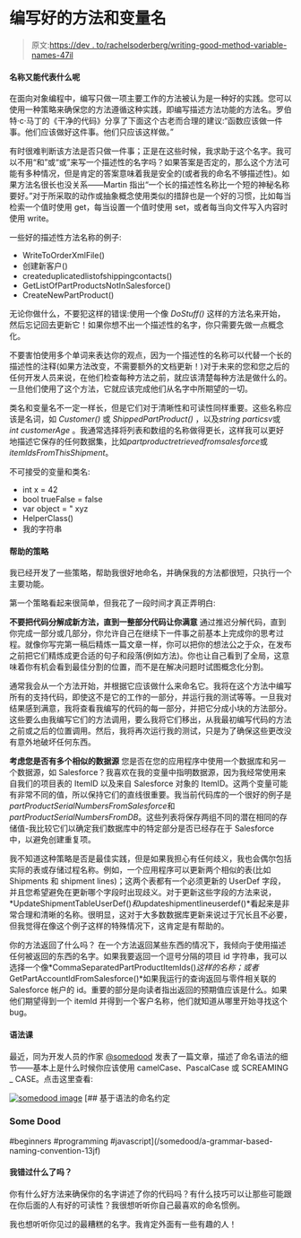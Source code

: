 # 编写好的方法和变量名

> 原文:[https://dev . to/rachelsoderberg/writing-good-method-variable-names-47il](https://dev.to/rachelsoderberg/writing-good-method-variable-names-47il)

#### 名称又能代表什么呢

在面向对象编程中，编写只做一项主要工作的方法被认为是一种好的实践。您可以使用一种策略来确保您的方法遵循这种实践，即编写描述方法功能的方法名。罗伯特·c·马丁的《干净的代码》分享了下面这个古老而合理的建议:“函数应该做一件事。他们应该做好这件事。他们只应该这样做。”

有时很难判断该方法是否只做一件事；正是在这些时候，我求助于这个名字。我可以不用“和”或“或”来写一个描述性的名字吗？如果答案是否定的，那么这个方法可能有多种情况，但是肯定的答案意味着我是安全的(或者我的命名不够描述性)。如果方法名很长也没关系——Martin 指出“一个长的描述性名称比一个短的神秘名称要好。”对于所采取的动作或抽象概念使用类似的措辞也是一个好的习惯，比如每当检索一个值时使用 get，每当设置一个值时使用 set，或者每当向文件写入内容时使用 write。

一些好的描述性方法名称的例子:

*   WriteToOrderXmlFile()
*   创建新客户()
*   createduplicatedlistofshippingcontacts()
*   GetListOfPartProductsNotInSalesforce()
*   CreateNewPartProduct()

无论你做什么，不要犯这样的错误:使用一个像 *DoStuff()* 这样的方法名来开始，然后忘记回去更新它！如果你想不出一个描述性的名字，你只需要先做一点概念化。

不要害怕使用多个单词来表达你的观点，因为一个描述性的名称可以代替一个长的描述性的注释(如果方法改变，不需要额外的文档更新！)对于未来的您和您之后的任何开发人员来说，在他们检查每种方法之前，就应该清楚每种方法是做什么的。一旦他们使用了这个方法，它就应该完成他们从名字中所期望的一切。

类名和变量名不一定一样长，但是它们对于清晰性和可读性同样重要。这些名称应该是名词，如 *Customer()* 或 *ShippedPartProduct()* ，以及*string particsv*或 *int customerAge* 。我通常选择将列表和数组的名称做得更长，这样我可以更好地描述它保存的任何数据集，比如*partproductretrievedfromsalesforce*或*itemIdsFromThisShipment*。

不可接受的变量和类名:

*   int x = 42
*   bool trueFalse = false
*   var object = " xyz
*   HelperClass()
*   我的字符串

#### 帮助的策略

我已经开发了一些策略，帮助我很好地命名，并确保我的方法都很短，只执行一个主要功能。

第一个策略看起来很简单，但我花了一段时间才真正弄明白:

**不要把代码分解成新方法，直到一整部分代码让你满意**
通过推迟分解代码，直到你完成一部分或几部分，你允许自己在继续下一件事之前基本上完成你的思考过程。就像你写完第一稿后精炼一篇文章一样，你可以把你的想法公之于众，在发布之前把它们精炼成更合适的句子和段落(例如方法)。你也让自己看到了全局，这意味着你有机会看到最佳分割的位置，而不是在解决问题时试图概念化分割。

通常我会从一个方法开始，并根据它应该做什么来命名它。我将在这个方法中编写所有的支持代码，即使这不是它的工作的一部分，并运行我的测试等等。一旦我对结果感到满意，我将查看我编写的代码的每一部分，并把它分成小块的方法部分。这些要么由我编写它们的方法调用，要么我将它们移出，从我最初编写代码的方法之前或之后的位置调用。然后，我将再次运行我的测试，只是为了确保这些更改没有意外地破坏任何东西。

**考虑您是否有多个相似的数据源**
您是否在您的应用程序中使用一个数据库和另一个数据源，如 Salesforce？我喜欢在我的变量中指明数据源，因为我经常使用来自我们的项目表的 ItemID 以及来自 Salesforce 对象的 ItemID。这两个变量可能有非常不同的值，所以保持它们的直线很重要。我当前代码库的一个很好的例子是*partProductSerialNumbersFromSalesforce*和*partProductSerialNumbersFromDB*。这些列表将保存两组不同的潜在相同的存储值-我比较它们以确定我们数据库中的特定部分是否已经存在于 Salesforce 中，以避免创建重复项。

我不知道这种策略是否是最佳实践，但是如果我担心有任何歧义，我也会偶尔包括实际的表或存储过程名称。例如，一个应用程序可以更新两个相似的表(比如 Shipments 和 shipment lines)；这两个表都有一个必须更新的 UserDef 字段，并且您希望避免在更新哪个字段时出现歧义。对于更新这些字段的方法来说，*UpdateShipmentTableUserDef()*和*updateshipmentlineuserdef()*看起来是非常合理和清晰的名称。很明显，这对于大多数数据库更新来说过于冗长且不必要，但我觉得在像这个例子这样的特殊情况下，这肯定是有帮助的。

你的方法返回了什么吗？
在一个方法返回某些东西的情况下，我倾向于使用描述任何被返回的东西的名字。如果我要返回一个逗号分隔的项目 id 字符串，我可以选择一个像*CommaSeparatedPartProductItemIds()*这样的名称；或者*GetPartAccountIdFromSalesforce()*如果我运行的查询返回与零件相关联的 Salesforce 帐户的 id。重要的部分是向读者指出返回的预期值应该是什么。如果他们期望得到一个 itemId 并得到一个客户名称，他们就知道从哪里开始寻找这个 bug。

#### 语法课

最近，同为开发人员的作家 [@somedood](https://dev.to/somedood) 发表了一篇文章，描述了命名语法的细节——基本上是什么时候你应该使用 camelCase、PascalCase 或 SCREAMING _ CASE。点击这里查看:

[![somedood image](../Images/80b1d17b82de5735f565abe5b7d6c393.png)](/somedood) [## 基于语法的命名约定

### Some Dood

#beginners #programming #javascript](/somedood/a-grammar-based-naming-convention-13jf)

#### 我错过什么了吗？

你有什么好方法来确保你的名字讲述了你的代码吗？有什么技巧可以让那些可能跟在你后面的人有好的可读性？我很想听听你自己最喜欢的命名惯例。

我也想听听你见过的最糟糕的名字。我肯定外面有一些有趣的人！